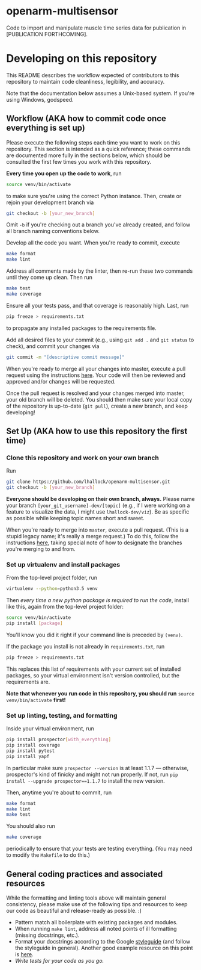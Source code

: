 # openarm-multisensor
Code to import and manipulate muscle time series data for publication in [PUBLICATION FORTHCOMING].

# Developing on this repository

This README describes the workflow expected of contributors to this repository to maintain code cleanliness, legibility, and accuracy.

Note that the documentation below assumes a Unix-based system. If you're using Windows, godspeed.

## Workflow (AKA how to commit code once everything is set up)

Please execute the following steps each time you want to work on this repository. This section is intended as a quick reference; these commands are documented more fully in the sections below, which should be consulted the first few times you work with this repository.

**Every time you open up the code to work**, run

```bash
source venv/bin/activate
```

to make sure you're using the correct Python instance. Then, create or rejoin your development branch via

```bash
git checkout -b [your_new_branch]
```

Omit `-b` if you're checking out a branch you've already created, and follow all branch naming conventions below.

Develop all the code you want. When you're ready to commit, execute

```bash
make format
make lint
```

Address all comments made by the linter, then re-run these two commands until they come up clean. Then run

```bash
make test
make coverage
```

Ensure all your tests pass, and that coverage is reasonably high. Last, run

```bash
pip freeze > requirements.txt
```

to propagate any installed packages to the requirements file.

Add all desired files to your commit (e.g., using `git add .` and `git status` to check), and commit your changes via

```bash
git commit -m "[descriptive commit message]"
```

When you're ready to merge all your changes into master, execute a pull request using the instructions [here](https://help.github.com/en/articles/creating-a-pull-request#creating-the-pull-request). Your code will then be reviewed and approved and/or changes will be requested.

Once the pull request is resolved and your changes merged into master, your old branch will be deleted. You should then make sure your local copy of the repository is up-to-date (`git pull`), create a new branch, and keep developing!

## Set Up (AKA how to use this repository the first time)

### Clone this repository and work on your own branch

Run

```bash
git clone https://github.com/lhallock/openarm-multisensor.git
git checkout -b [your_new_branch]
```

**Everyone should be developing on their own branch, always.** Please name your branch `[your_git_username]-dev/[topic]` (e.g., if I were working on a feature to visualize the data, I might use `lhallock-dev/viz`). Be as specific as possible while keeping topic names short and sweet.

When you're ready to merge into `master`, execute a pull request. (This is a stupid legacy name; it's really a merge request.) To do this, follow the instructions [here](https://help.github.com/en/articles/creating-a-pull-request#creating-the-pull-request), taking special note of how to designate the branches you're merging to and from.

### Set up virtualenv and install packages

From the top-level project folder, run

```bash
virtualenv --python=python3.5 venv
```

Then *every time a new python package is required to run the code*, install like this, again from the top-level project folder:

```bash
source venv/bin/activate
pip install [package]
```

You'll know you did it right if your command line is preceded by `(venv)`.

If the package you install is not already in `requirements.txt`, run

```bash
pip freeze > requirements.txt
```

This replaces this list of requirements with your current set of installed packages, so your virtual environment isn't version controlled, but the requirements are.

**Note that whenever you run code in this repository, you should run** `source venv/bin/activate` **first!**

### Set up linting, testing, and formatting

Inside your virtual environment, run

```bash
pip install prospector[with_everything]
pip install coverage
pip install pytest
pip install yapf
```

In particular make sure `prospector --version` is at least 1.1.7 — otherwise, prospector's kind of finicky and might not run properly. If not, run `pip install --upgrade prospector==1.1.7` to install the new version.

Then, anytime you're about to commit, run

```bash
make format
make lint
make test

```

You should also run

```bash
make coverage
```

periodically to ensure that your tests are testing everything. (You may need to modify the `Makefile` to do this.)

## General coding practices and associated resources

While the formatting and linting tools above will maintain general consistency, please make use of the following tips and resources to keep our code as beautiful and release-ready as possible. :)

- Pattern match all boilerplate with existing packages and modules.
- When running `make lint`, address all noted points of ill formatting (missing docstrings, etc.).
- Format your docstrings according to the Google [styleguide](https://google.github.io/styleguide/pyguide.html#38-comments-and-docstrings) (and follow the styleguide in general). Another good example resource on this point is [here](https://sphinxcontrib-napoleon.readthedocs.io/en/latest/example_google.html).
- *Write tests for your code as you go.*
